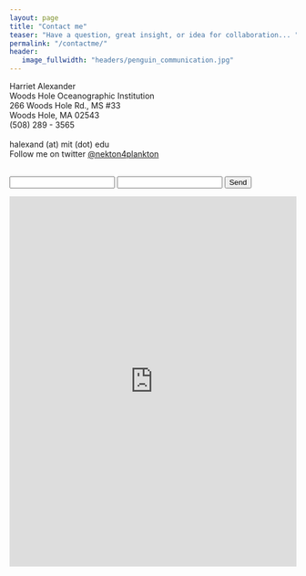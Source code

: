 ```yaml
---
layout: page
title: "Contact me"
teaser: "Have a question, great insight, or idea for collaboration... "
permalink: "/contactme/"
header:
   image_fullwidth: "headers/penguin_communication.jpg"
---
```


Harriet Alexander<br>
Woods Hole Oceanographic Institution<br>
266 Woods Hole Rd., MS #33<br>
Woods Hole, MA 02543<br>
(508) 289 - 3565<br>
<br>halexand (at) mit (dot) edu<br>
Follow me on twitter <a href=https://twitter.com/nekton4plankton>@nekton4plankton</a> <br><br>


<form action="//formspree.io/halexand@mit.edu"
      method="POST">
    <input type="text" name="name">
    <input type="email" name="_replyto">
    <input type="submit" value="Send">
</form>

<div class="panel">
<iframe width="100%" height="650" frameborder="0" scrolling="no" src="https://halexand.wufoo.com/forms/z16qqusy126hs7b/"></iframe>
</div>



<script>
  (function(i,s,o,g,r,a,m){i['GoogleAnalyticsObject']=r;i[r]=i[r]||function(){
  (i[r].q=i[r].q||[]).push(arguments)},i[r].l=1*new Date();a=s.createElement(o),
  m=s.getElementsByTagName(o)[0];a.async=1;a.src=g;m.parentNode.insertBefore(a,m)
  })(window,document,'script','//www.google-analytics.com/analytics.js','ga');

  ga('create', 'UA-65421302-1', 'auto');
  ga('send', 'pageview');

</script>
